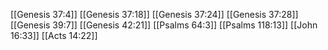 [[Genesis 37:4]]
[[Genesis 37:18]]
[[Genesis 37:24]]
[[Genesis 37:28]]
[[Genesis 39:7]]
[[Genesis 42:21]]
[[Psalms 64:3]]
[[Psalms 118:13]]
[[John 16:33]]
[[Acts 14:22]]
